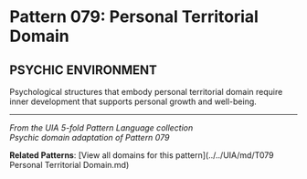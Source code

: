 # Pattern 079: Personal Territorial Domain

## PSYCHIC ENVIRONMENT

Psychological structures that embody personal territorial domain require inner development that supports personal growth and well-being.

---

*From the UIA 5-fold Pattern Language collection*  
*Psychic domain adaptation of Pattern 079*

**Related Patterns**: [View all domains for this pattern](../../UIA/md/T079 Personal Territorial Domain.md)